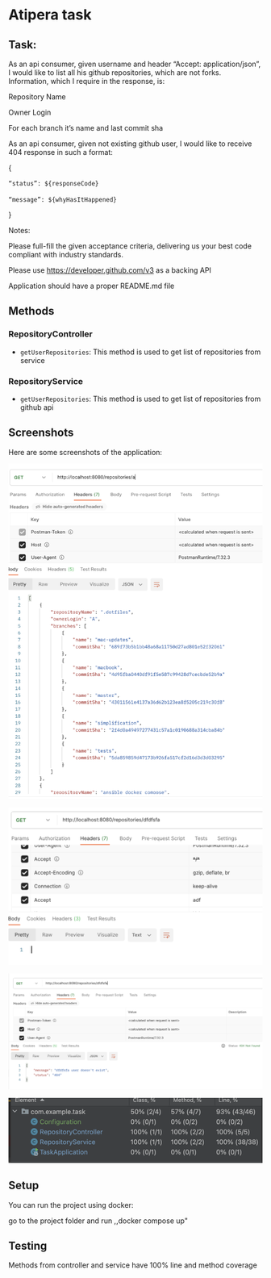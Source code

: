 # Atipera task

## Task:

As an api consumer, given username and header “Accept: application/json”, I would like to list all his github repositories, which are not forks. Information, which I require in the response, is:

 

Repository Name

Owner Login

For each branch it’s name and last commit sha

 

As an api consumer, given not existing github user, I would like to receive 404 response in such a format:

{

    “status”: ${responseCode}

    “message”: ${whyHasItHappened}

}

 

Notes:

Please full-fill the given acceptance criteria, delivering us your best code compliant with industry standards.

Please use https://developer.github.com/v3 as a backing API

Application should have a proper README.md file

## Methods

### RepositoryController

- `getUserRepositories`: This method is used to get list of repositories from service


### RepositoryService

- `getUserRepositories`: This method is used to get list of repositories from github api

## Screenshots

Here are some screenshots of the application:

![Happy path](screenshots/happy_path.png)

![Bad Header](screenshots/bad_header.png)

![Non existing user](screenshots/non_existing_user.png)

![Tests Coverage](screenshots/tests.png)
## Setup

You can run the project using docker:

go to the project folder and run ,,docker compose up"

## Testing

Methods from controller and service have 100% line and method coverage